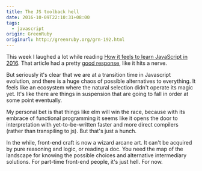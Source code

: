 ```yaml
---
title: The JS toolback hell
date: 2016-10-09T22:10:31+08:00
tags:
  - javascript
origin: GreenRuby
originurl: http://greenruby.org/grn-192.html
---
```

This week I laughed a lot while reading [How it feels to learn JavaScript in
2016][js2016]. That article had a pretty [good response][gas], like it hits a
nerve.

But seriously it's clear that we are at a transition time in Javascript
evolution, and there is a huge chaos of possible alternatives to everything.
It feels like an ecosystem where the natural selection didn't operate its
magic yet. It's like there are things in suspension that are going to fall in
order at some point eventually.

My personal bet is that things like elm will win the race, because with its
embrace of functional programming it seems like it opens the door to
interpretation with yet-to-be-written faster and more direct compilers (rather
than transpiling to js). But that's just a hunch.

In the while, front-end craft is now a wizard arcane art. It can't be acquired
by pure reasoning and logic, or reading a doc. You need the map of the
landscape for knowing the possible choices and alternative intermediary
solutions. For part-time front-end people, it's just hell. For now.

[js2016]: https://hackernoon.com/how-it-feels-to-learn-javascript-in-2016-d3a717dd577f#.pl6hx94d3
[gas]: http://www.macwright.org/2016/10/04/everything-is-fine-with-javascript.html 
